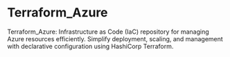 # Terraform_Azure
Terraform_Azure: Infrastructure as Code (IaC) repository for managing Azure resources efficiently. Simplify deployment, scaling, and management with declarative configuration using HashiCorp Terraform.
